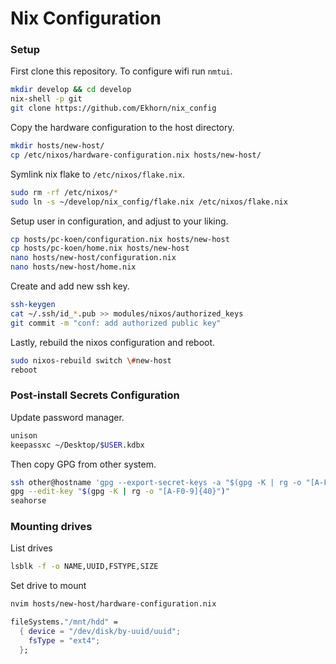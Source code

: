 # Nix Configuration

### Setup

First clone this repository. To configure wifi run `nmtui`.

```sh
mkdir develop && cd develop
nix-shell -p git
git clone https://github.com/Ekhorn/nix_config
```

Copy the hardware configuration to the host directory.

```sh
mkdir hosts/new-host/
cp /etc/nixos/hardware-configuration.nix hosts/new-host/
```

Symlink nix flake to `/etc/nixos/flake.nix`.

```sh
sudo rm -rf /etc/nixos/*
sudo ln -s ~/develop/nix_config/flake.nix /etc/nixos/flake.nix
```

Setup user in configuration, and adjust to your liking.

```sh
cp hosts/pc-koen/configuration.nix hosts/new-host
cp hosts/pc-koen/home.nix hosts/new-host
nano hosts/new-host/configuration.nix
nano hosts/new-host/home.nix
```

Create and add new ssh key.

```sh
ssh-keygen
cat ~/.ssh/id_*.pub >> modules/nixos/authorized_keys
git commit -m "conf: add authorized public key"
```

Lastly, rebuild the nixos configuration and reboot.

```sh
sudo nixos-rebuild switch \#new-host
reboot
```

### Post-install Secrets Configuration

Update password manager.

```sh
unison
keepassxc ~/Desktop/$USER.kdbx
```

Then copy GPG from other system.

```sh
ssh other@hostname 'gpg --export-secret-keys -a "$(gpg -K | rg -o "[A-F0-9]{40}")"' | gpg --import
gpg --edit-key "$(gpg -K | rg -o "[A-F0-9]{40}")"
seahorse
```

### Mounting drives

<!-- TODO: consider disko configs?? -->

List drives

```sh
lsblk -f -o NAME,UUID,FSTYPE,SIZE
```

Set drive to mount

```sh
nvim hosts/new-host/hardware-configuration.nix
```

```nix
fileSystems."/mnt/hdd" =
  { device = "/dev/disk/by-uuid/uuid";
    fsType = "ext4";
  };
```
